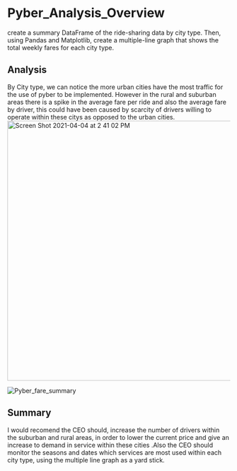 # Pyber_Analysis_Overview
create a summary DataFrame of the ride-sharing data by city type. Then, using Pandas and Matplotlib, create a multiple-line graph that shows the total weekly fares for each city type.

## Analysis
By City type, we can notice the more urban cities have the most traffic for the use of pyber to be implemented. However in the rural and suburban areas there is a spike in the average fare per ride and also the average fare by driver, this could have been caused by scarcity of drivers willing to operate within these citys as opposed to the urban cities.  
<img width="588" alt="Screen Shot 2021-04-04 at 2 41 02 PM" src="https://user-images.githubusercontent.com/79813670/113518652-a6e95380-9555-11eb-9003-6b3afd070060.png">

![Pyber_fare_summary](https://user-images.githubusercontent.com/79813670/113518665-c1233180-9555-11eb-8bb6-49c67975ce18.png)


## Summary
I would recomend the CEO should, increase the number of drivers within the suburban and rural areas, in order to lower the current price and give an increase to demand in service within these cities .Also the CEO should monitor the seasons and dates which services are most used within each city type, using the multiple line graph as a yard stick.
